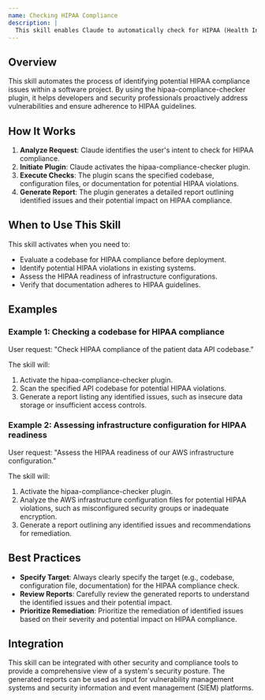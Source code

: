 ```yaml
---
name: Checking HIPAA Compliance
description: |
  This skill enables Claude to automatically check for HIPAA (Health Insurance Portability and Accountability Act) compliance issues in codebases, infrastructure configurations, and documentation. It leverages the hipaa-compliance-checker plugin to identify potential violations related to data privacy, security, and access controls. Use this skill when the user explicitly requests to "check HIPAA compliance", "scan for HIPAA violations", "assess HIPAA readiness", or similar phrases related to HIPAA audits and security best practices. It is useful for projects handling protected health information (PHI) and requiring adherence to HIPAA regulations.
---
```


## Overview

This skill automates the process of identifying potential HIPAA compliance issues within a software project. By using the hipaa-compliance-checker plugin, it helps developers and security professionals proactively address vulnerabilities and ensure adherence to HIPAA guidelines.

## How It Works

1. **Analyze Request**: Claude identifies the user's intent to check for HIPAA compliance.
2. **Initiate Plugin**: Claude activates the hipaa-compliance-checker plugin.
3. **Execute Checks**: The plugin scans the specified codebase, configuration files, or documentation for potential HIPAA violations.
4. **Generate Report**: The plugin generates a detailed report outlining identified issues and their potential impact on HIPAA compliance.

## When to Use This Skill

This skill activates when you need to:
- Evaluate a codebase for HIPAA compliance before deployment.
- Identify potential HIPAA violations in existing systems.
- Assess the HIPAA readiness of infrastructure configurations.
- Verify that documentation adheres to HIPAA guidelines.

## Examples

### Example 1: Checking a codebase for HIPAA compliance

User request: "Check HIPAA compliance of the patient data API codebase."

The skill will:
1. Activate the hipaa-compliance-checker plugin.
2. Scan the specified API codebase for potential HIPAA violations.
3. Generate a report listing any identified issues, such as insecure data storage or insufficient access controls.

### Example 2: Assessing infrastructure configuration for HIPAA readiness

User request: "Assess the HIPAA readiness of our AWS infrastructure configuration."

The skill will:
1. Activate the hipaa-compliance-checker plugin.
2. Analyze the AWS infrastructure configuration files for potential HIPAA violations, such as misconfigured security groups or inadequate encryption.
3. Generate a report outlining any identified issues and recommendations for remediation.

## Best Practices

- **Specify Target**: Always clearly specify the target (e.g., codebase, configuration file, documentation) for the HIPAA compliance check.
- **Review Reports**: Carefully review the generated reports to understand the identified issues and their potential impact.
- **Prioritize Remediation**: Prioritize the remediation of identified issues based on their severity and potential impact on HIPAA compliance.

## Integration

This skill can be integrated with other security and compliance tools to provide a comprehensive view of a system's security posture. The generated reports can be used as input for vulnerability management systems and security information and event management (SIEM) platforms.